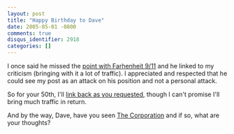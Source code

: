 ```yaml
---
layout: post
title: "Happy Birthday to Dave"
date: 2005-05-01 -0800
comments: true
disqus_identifier: 2918
categories: []
---
```

I once said he missed the [point with Farhenheit
9/11](http://haacked.com/archive/2004/06/30/711.aspx) and he linked to
my criticism (bringing with it a lot of traffic). I appreciated and
respected that he could see my post as an attack on his position and not
a personal attack.

So for your 50th, I'll [link back as you
requested](http://archive.scripting.com/2005/05/01#aBirthdayRequest),
though I can't promise I'll bring much traffic in return.

And by the way, Dave, have you seen [The
Corporation](http://haacked.com/archive/2005/04/29/2888.aspx) and if so,
what are your thoughts?

